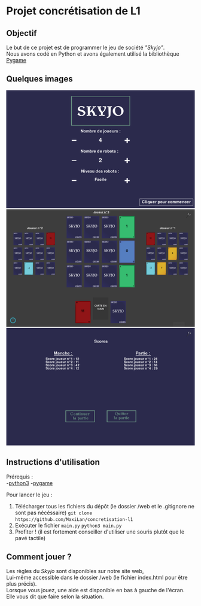 # Projet concrétisation de L1

## Objectif  
Le but de ce projet est de programmer le jeu de société _"Skyjo"_.  
Nous avons codé en Python et avons également utilisé la bibliothèque [Pygame](https://www.pygame.org/docs/)


## Quelques images  
![Image1](images/capture1.png)  
![Image2](images/capture2.png)  
![Image3](images/capture3.png)  


## Instructions d'utilisation

Prérequis :  
-[python3](https://www.python.org/downloads/)
-[pygame](https://www.pygame.org/wiki/GettingStarted)


Pour lancer le jeu :  
1. Télécharger tous les fichiers du dépôt (le dossier /web et le .gitignore ne sont pas nécéssaire)
   ```git clone https://github.com/MaxiLan/concretisation-l1```
2. Exécuter le fichier `main.py`
   ```python3 main.py```
3. Profiter ! (il est fortement conseiller d'utiliser une souris plutôt que le pavé tactile)

## Comment jouer ?

Les règles du _Skyjo_ sont disponibles sur notre site web,  
Lui-même accessible dans le dossier /web (le fichier index.html pour être plus précis).  
Lorsque vous jouez, une aide est disponible en bas à gauche de l'écran.  
Elle vous dit que faire selon la situation.